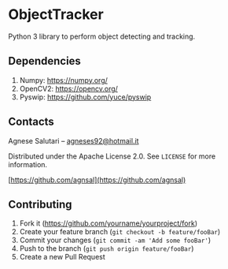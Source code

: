 # ObjectTracker
Python 3 library to perform object detecting and tracking.


## Dependencies

1. Numpy: https://numpy.org/
2. OpenCV2: https://opencv.org/
3. Pyswip: https://github.com/yuce/pyswip


## Contacts

Agnese Salutari – agneses92@hotmail.it

Distributed under the Apache License 2.0. See ``LICENSE`` for more information.

[https://github.com/agnsal](https://github.com/agnsal)


## Contributing

1. Fork it (<https://github.com/yourname/yourproject/fork>)
2. Create your feature branch (`git checkout -b feature/fooBar`)
3. Commit your changes (`git commit -am 'Add some fooBar'`)
4. Push to the branch (`git push origin feature/fooBar`)
5. Create a new Pull Request
